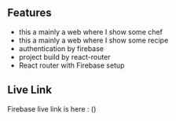 ## Features
 
- this a mainly a web where I show some chef
- this a mainly a web where I show some recipe
- authentication by firebase
- project build by react-router
- React router with Firebase setup

## Live Link
Firebase live link is here : ()